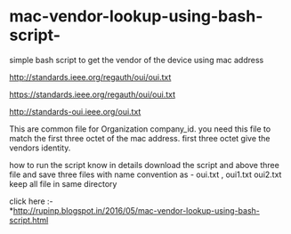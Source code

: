 # mac-vendor-lookup-using-bash-script-
simple bash script to get the vendor of the device using mac address 

  http://standards.ieee.org/regauth/oui/oui.txt
  
  https://standards.ieee.org/regauth/oui/oui.txt
  
  http://standards-oui.ieee.org/oui.txt

This are common file for Organization company_id.
you need this file to match the first three octet of the mac address.
first three octet give the vendors identity.


how to run the script 
  know in details 
  download the script and above three file and save three files with name convention as - oui.txt , oui1.txt oui2.txt keep all file in same directory 
  
  
click here :-  
                             *http://rupinp.blogspot.in/2016/05/mac-vendor-lookup-using-bash-script.html

